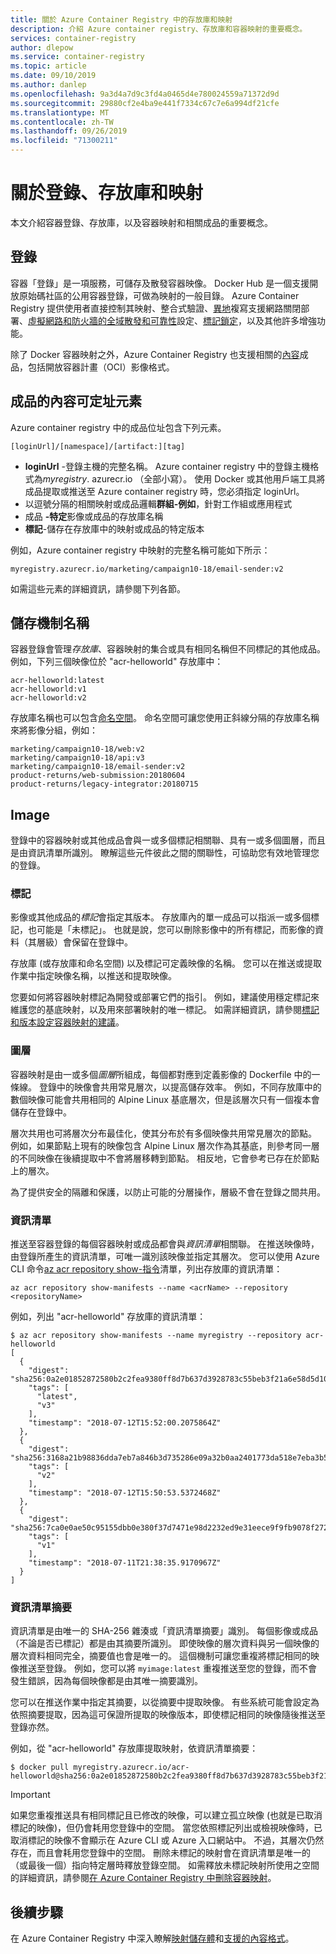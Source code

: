 ```yaml
---
title: 關於 Azure Container Registry 中的存放庫和映射
description: 介紹 Azure container registry、存放庫和容器映射的重要概念。
services: container-registry
author: dlepow
ms.service: container-registry
ms.topic: article
ms.date: 09/10/2019
ms.author: danlep
ms.openlocfilehash: 9a3d4a7d9c3fd4a0465d4e780024559a71372d9d
ms.sourcegitcommit: 29880cf2e4ba9e441f7334c67c7e6a994df21cfe
ms.translationtype: MT
ms.contentlocale: zh-TW
ms.lasthandoff: 09/26/2019
ms.locfileid: "71300211"
---
```

# <a name="about-registries-repositories-and-images"></a>關於登錄、存放庫和映射

本文介紹容器登錄、存放庫，以及容器映射和相關成品的重要概念。 

## <a name="registry"></a>登錄

容器「登錄」是一項服務，可儲存及散發容器映像。 Docker Hub 是一個支援開放原始碼社區的公用容器登錄，可做為映射的一般目錄。 Azure Container Registry 提供使用者直接控制其映射、整合式驗證、[異地](container-registry-geo-replication.md)複寫支援網路關閉部署、[虛擬網路和防火牆的全域散發和可靠性](container-registry-vnet.md)設定、[標記鎖定](container-registry-image-lock.md)，以及其他許多增強功能。 

除了 Docker 容器映射之外，Azure Container Registry 也支援相關的[內容](container-registry-image-formats.md)成品，包括開放容器計畫（OCI）影像格式。

## <a name="content-addressable-elements-of-an-artifact"></a>成品的內容可定址元素

Azure container registry 中的成品位址包含下列元素。 

```
[loginUrl]/[namespace]/[artifact:][tag]
```

* **loginUrl** -登錄主機的完整名稱。 Azure container registry 中的登錄主機格式為*myregistry*. azurecr.io （全部小寫）。 使用 Docker 或其他用戶端工具將成品提取或推送至 Azure container registry 時，您必須指定 loginUrl。 
* 以逗號分隔的相關映射或成品邏輯**群組-例如**，針對工作組或應用程式
* 成品 **-特定**影像或成品的存放庫名稱
* **標記**-儲存在存放庫中的映射或成品的特定版本


例如，Azure container registry 中映射的完整名稱可能如下所示：

```
myregistry.azurecr.io/marketing/campaign10-18/email-sender:v2
```

如需這些元素的詳細資訊，請參閱下列各節。

## <a name="repository-name"></a>儲存機制名稱

容器登錄會管理*存放庫*、容器映射的集合或具有相同名稱但不同標記的其他成品。 例如，下列三個映像位於 "acr-helloworld" 存放庫中：

```
acr-helloworld:latest
acr-helloworld:v1
acr-helloworld:v2
```

存放庫名稱也可以包含[命名空間](container-registry-best-practices.md#repository-namespaces)。 命名空間可讓您使用正斜線分隔的存放庫名稱來將影像分組，例如：

```
marketing/campaign10-18/web:v2
marketing/campaign10-18/api:v3
marketing/campaign10-18/email-sender:v2
product-returns/web-submission:20180604
product-returns/legacy-integrator:20180715
```

## <a name="image"></a>Image

登錄中的容器映射或其他成品會與一或多個標記相關聯、具有一或多個圖層，而且是由資訊清單所識別。 瞭解這些元件彼此之間的關聯性，可協助您有效地管理您的登錄。

### <a name="tag"></a>標記

影像或其他成品的*標記*會指定其版本。 存放庫內的單一成品可以指派一或多個標記，也可能是「未標記」。 也就是說，您可以刪除影像中的所有標記，而影像的資料（其層級）會保留在登錄中。

存放庫 (或存放庫和命名空間) 以及標記可定義映像的名稱。 您可以在推送或提取作業中指定映像名稱，以推送和提取映像。

您要如何將容器映射標記為開發或部署它們的指引。 例如，建議使用穩定標記來維護您的基底映射，以及用來部署映射的唯一標記。 如需詳細資訊，請參閱[標記和版本設定容器映射的建議](container-registry-image-tag-version.md)。

### <a name="layer"></a>圖層

容器映射是由一或多個*圖層*所組成，每個都對應到定義影像的 Dockerfile 中的一條線。 登錄中的映像會共用常見層次，以提高儲存效率。 例如，不同存放庫中的數個映像可能會共用相同的 Alpine Linux 基底層次，但是該層次只有一個複本會儲存在登錄中。

層次共用也可將層次分布最佳化，使其分布於有多個映像共用常見層次的節點。 例如，如果節點上現有的映像包含 Alpine Linux 層次作為其基底，則參考同一層的不同映像在後續提取中不會將層移轉到節點。 相反地，它會參考已存在於節點上的層次。

為了提供安全的隔離和保護，以防止可能的分層操作，層級不會在登錄之間共用。

### <a name="manifest"></a>資訊清單

推送至容器登錄的每個容器映射或成品都會與*資訊清單*相關聯。 在推送映像時，由登錄所產生的資訊清單，可唯一識別該映像並指定其層次。 您可以使用 Azure CLI 命令[az acr repository show-指令][az-acr-repository-show-manifests]清單，列出存放庫的資訊清單：

```azurecli
az acr repository show-manifests --name <acrName> --repository <repositoryName>
```

例如，列出 "acr-helloworld" 存放庫的資訊清單：

```console
$ az acr repository show-manifests --name myregistry --repository acr-helloworld
[
  {
    "digest": "sha256:0a2e01852872580b2c2fea9380ff8d7b637d3928783c55beb3f21a6e58d5d108",
    "tags": [
      "latest",
      "v3"
    ],
    "timestamp": "2018-07-12T15:52:00.2075864Z"
  },
  {
    "digest": "sha256:3168a21b98836dda7eb7a846b3d735286e09a32b0aa2401773da518e7eba3b57",
    "tags": [
      "v2"
    ],
    "timestamp": "2018-07-12T15:50:53.5372468Z"
  },
  {
    "digest": "sha256:7ca0e0ae50c95155dbb0e380f37d7471e98d2232ed9e31eece9f9fb9078f2728",
    "tags": [
      "v1"
    ],
    "timestamp": "2018-07-11T21:38:35.9170967Z"
  }
]
```

### <a name="manifest-digest"></a>資訊清單摘要

資訊清單是由唯一的 SHA-256 雜湊或「資訊清單摘要」識別。 每個影像或成品（不論是否已標記）都是由其摘要所識別。 即使映像的層次資料與另一個映像的層次資料相同完全，摘要值也會是唯一的。 這個機制可讓您重複將標記相同的映像推送至登錄。 例如，您可以將 `myimage:latest` 重複推送至您的登錄，而不會發生錯誤，因為每個映像都是由其唯一摘要識別。

您可以在推送作業中指定其摘要，以從摘要中提取映像。 有些系統可能會設定為依照摘要提取，因為這可保證所提取的映像版本，即使標記相同的映像隨後推送至登錄亦然。

例如，從 "acr-helloworld" 存放庫提取映射，依資訊清單摘要：

```console
$ docker pull myregistry.azurecr.io/acr-helloworld@sha256:0a2e01852872580b2c2fea9380ff8d7b637d3928783c55beb3f21a6e58d5d108
```

> [!IMPORTANT]
> 如果您重複推送具有相同標記且已修改的映像，可以建立孤立映像 (也就是已取消標記的映像)，但仍會耗用您登錄中的空間。 當您依照標記列出或檢視映像時，已取消標記的映像不會顯示在 Azure CLI 或 Azure 入口網站中。 不過，其層次仍然存在，而且會耗用您登錄中的空間。 刪除未標記的映射會在資訊清單是唯一的（或最後一個）指向特定層時釋放登錄空間。 如需釋放未標記映射所使用之空間的詳細資訊，請參閱[在 Azure Container Registry 中刪除容器映射](container-registry-delete.md)。

## <a name="next-steps"></a>後續步驟

在 Azure Container Registry 中深入瞭解[映射儲存體](container-registry-storage.md)和[支援的內容格式](container-registry-image-formats.md)。

<!-- LINKS - Internal -->
[az-acr-repository-show-manifests]: /cli/azure/acr/repository#az-acr-repository-show-manifests


